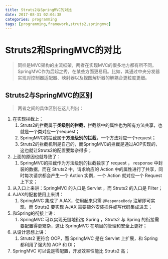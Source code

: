```yaml
---
title: Struts2与SpringMVC的对比
date: 2017-08-31 02:04:38
categories: programming
tags: [programming,framework,struts2,springmvc]
---
```


# Struts2和SpringMVC的对比

> 同样是MVC架构的主流框架，两者在实现MVC的很多地方都有所不同。
> SpringMVC作为后起之秀，在某些方面更易用。比如，其通过中央分发器实现对控制器适配器、映射器以及视图解析器的解耦合更粒度更细。

## Struts2与SpringMVC的区别

> 两者之间的具体区别在这儿列出：

1. 在实现拦截上：
	1. Struts2的拦截属于**类级别的拦截**，拦截器中的属性也为所有方法共享，也就是一个类对应一个request；
	2. SpringMVC的拦截属于**方法级别的拦截**，一个方法对应一个request；
	3. Struts2的拦截机制是自己的，而SpringMVC的拦截是通过AOP实现的，这也就让Struts2的配置要繁杂得多；
3. 上面的原因也就导致了：
	1. SpringMVC的拦截作为方法级别的拦截独享了 request ， response 中封装的数据，而在 Struts2 中，请求响应的 Action 中的属性进行了共享，同时每次请求都会产生一个 Action 实例，一个 Action 就对应一个 Request 上下文；
2. 从入口上来讲：SpringMVC 的入口是 Servlet ，而 Struts2 的入口是 Filter；
3. AJAX的配套使用上来讲：
	1. SpringMVC 集成了 AJAX，使用起来只需 `@ResponseBody` 注解即可实现，而 Struts2 要实现 AJAX 需要额外安装插件或写代码集成进去；
2. 和Spring的衔接上讲：
	1. SpringMVC 可以实现无缝地衔接 Spring ，Struts2 与 Spring 的衔接需要配置得更繁杂，这让 SpringMVC 在项目的管理和安全上更好；
2. 从设计思想上讲：
	1. Struts2 更符合 OOP，而 SpringMVC 是在 Servlet 上扩展，和 Spring 都利用了强大的 AOP 和 DI；
2. SpringMVC 可以说是零配置，开发效率性能比 Struts2 高；

